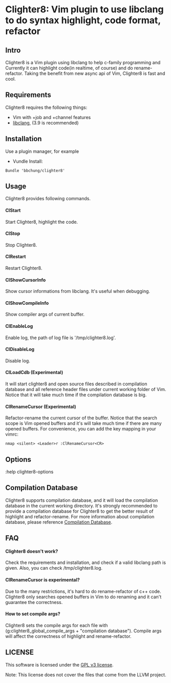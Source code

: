 # Clighter8: Vim plugin to use libclang to do syntax highlight, code format, refactor

## Intro

Clighter8 is a Vim plugin using libclang to help c-family programming and
Currently it can highlight code(in realtime, of course) and do
rename-refactor.  Taking the benefit from new async api of Vim, Clighter8 is
fast and cool.

## Requirements

Clighter8 requires the following things:

* Vim with +job and +channel features
* [libclang][libclang], (3.9 is recommended)

## Installation

Use a plugin manager, for example

* Vundle Install:
```vim
Bundle 'bbchung/clighter8'
```

## Usage

Clighter8 provides following commands.

#### ClStart

Start Clighter8, highlight the code.

#### ClStop

Stop Clighter8.

#### ClRestart

Restart Clighter8.

#### ClShowCursorInfo

Show cursor informations from libclang. It's useful when debugging.

#### ClShowCompileInfo

Show compiler args of current buffer.

#### ClEnableLog

Enable log, the path of log file is '/tmp/clighter8.log'.

#### ClDisableLog

Disable log.

#### ClLoadCdb (Experimental)

It will start clighter8 and open source files described in compilation
database and all reference header files under current working folder of Vim.
Notice that it will take much time if the compilation database is big.

#### ClRenameCursor (Experimental)

Refactor-rename the current cursor of the buffer. Notice that the search scope
is Vim opened buffers and it's will take much time if there are many opened
buffers. For convenience, you can add the key mapping in your vimrc:

```vim
nmap <silent> <Leader>r :ClRenameCursor<CR>
```

## Options

:help clighter8-options

## Compilation Database

Clighter8 supports compilation database, and it will load the compilation
database in the current working directory. It's strongly recommended to
provide a compilation database for Clighter8 to get the better result of
highlight and refactor-rename. For more information about compilation
database, please reference [Compilation Database][cdb].

## FAQ

#### Clighter8 doesn't work?
Check the requirements and installation, and check if a valid libclang path is
given. Also, you can check /tmp/clighter8.log.

#### ClRenameCursor is experimental?
Due to the many restrictions, it's hard to do rename-refactor of c++ code.
Clighter8 only searches opened buffers in Vim to do renaming and it can't
guarantee the correctness.

#### How to set compile args?
Clighter8 sets the compile args for each file with
(g:clighter8_global_compile_args + "compilation database"). Compile args will
affect the correctness of highlight and rename-refactor.

## LICENSE

This software is licensed under the [GPL v3 license][gpl].

Note: This license does not cover the files that come from the LLVM project.


[libclang]: http://llvm.org/apt/
[gpl]: http://www.gnu.org/copyleft/gpl.html
[ycm]: https://github.com/Valloric/YouCompleteMe
[cdb]: http://clang.llvm.org/docs/JSONCompilationDatabase.html
